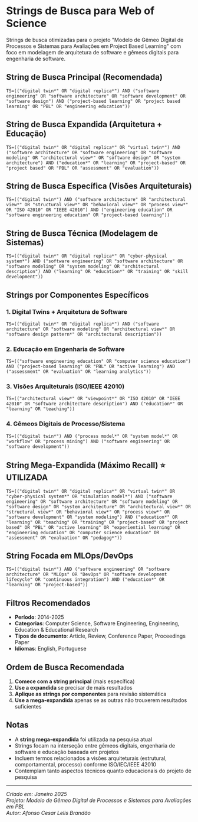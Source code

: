 # Strings de Busca para Web of Science

Strings de busca otimizadas para o projeto "Modelo de Gêmeo Digital de Processos e Sistemas para Avaliações em Project Based Learning" com foco em modelagem de arquitetura de software e gêmeos digitais para engenharia de software.

## String de Busca Principal (Recomendada)

```
TS=(("digital twin*" OR "digital replica*") AND ("software engineering" OR "software architecture" OR "software development" OR "software design") AND ("project-based learning" OR "project based learning" OR "PBL" OR "engineering education"))
```

## String de Busca Expandida (Arquitetura + Educação)

```
TS=(("digital twin*" OR "digital replica*" OR "virtual twin*") AND ("software architecture" OR "software engineering" OR "software modeling" OR "architectural view*" OR "software design" OR "system architecture") AND ("education*" OR "learning" OR "project-based" OR "project based" OR "PBL" OR "assessment" OR "evaluation"))
```

## String de Busca Específica (Visões Arquiteturais)

```
TS=(("digital twin*") AND ("software architecture" OR "architectural view*" OR "structural view*" OR "behavioral view*" OR "process view*" OR "ISO 42010" OR "IEEE 42010") AND ("engineering education" OR "software engineering education" OR "project-based learning"))
```

## String de Busca Técnica (Modelagem de Sistemas)

```
TS=(("digital twin*" OR "digital replica*" OR "cyber-physical system*") AND ("software engineering" OR "software architecture" OR "software modeling" OR "system modeling" OR "architectural description") AND ("learning" OR "education*" OR "training" OR "skill development"))
```

## Strings por Componentes Específicos

### 1. Digital Twins + Arquitetura de Software
```
TS=(("digital twin*" OR "digital replica*") AND ("software architecture" OR "software modeling" OR "architectural view*" OR "software design pattern*" OR "architectural description"))
```

### 2. Educação em Engenharia de Software
```
TS=(("software engineering education" OR "computer science education") AND ("project-based learning" OR "PBL" OR "active learning") AND ("assessment" OR "evaluation" OR "learning analytics"))
```

### 3. Visões Arquiteturais (ISO/IEEE 42010)
```
TS=(("architectural view*" OR "viewpoint*" OR "ISO 42010" OR "IEEE 42010" OR "software architecture description") AND ("education*" OR "learning" OR "teaching"))
```

### 4. Gêmeos Digitais de Processo/Sistema
```
TS=(("digital twin*") AND ("process model*" OR "system model*" OR "workflow" OR "process mining") AND ("software engineering" OR "software development"))
```

## String Mega-Expandida (Máximo Recall) ⭐ **UTILIZADA**

```
TS=(("digital twin*" OR "digital replica*" OR "virtual twin*" OR "cyber-physical system*" OR "simulation model*") AND ("software engineering" OR "software architecture" OR "software modeling" OR "software design" OR "system architecture" OR "architectural view*" OR "structural view*" OR "behavioral view*" OR "process view*" OR "software development" OR "system modeling") AND ("education*" OR "learning" OR "teaching" OR "training" OR "project-based" OR "project based" OR "PBL" OR "active learning" OR "experiential learning" OR "engineering education" OR "computer science education" OR "assessment" OR "evaluation" OR "pedagog*"))
```

## String Focada em MLOps/DevOps

```
TS=(("digital twin*") AND ("software engineering" OR "software architecture" OR "MLOps" OR "DevOps" OR "software development lifecycle" OR "continuous integration") AND ("education*" OR "learning" OR "project-based"))
```

## Filtros Recomendados

- **Período**: 2014-2025
- **Categorias**: Computer Science, Software Engineering, Engineering, Education & Educational Research
- **Tipos de documento**: Article, Review, Conference Paper, Proceedings Paper
- **Idiomas**: English, Portuguese

## Ordem de Busca Recomendada

1. **Comece com a string principal** (mais específica)
2. **Use a expandida** se precisar de mais resultados
3. **Aplique as strings por componentes** para revisão sistemática
4. **Use a mega-expandida** apenas se as outras não trouxerem resultados suficientes

## Notas

- A **string mega-expandida** foi utilizada na pesquisa atual
- Strings focam na interseção entre gêmeos digitais, engenharia de software e educação baseada em projetos
- Incluem termos relacionados a visões arquiteturais (estrutural, comportamental, processo) conforme ISO/IEC/IEEE 42010
- Contemplam tanto aspectos técnicos quanto educacionais do projeto de pesquisa

---
*Criado em: Janeiro 2025*  
*Projeto: Modelo de Gêmeo Digital de Processos e Sistemas para Avaliações em PBL*  
*Autor: Afonso Cesar Lelis Brandão*
